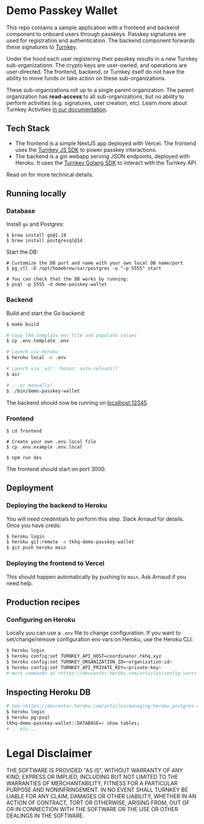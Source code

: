 # Demo Passkey Wallet

This repo contains a sample application with a frontend and backend component to onboard users through passkeys. Passkey signatures are used for registration and authentication. The backend component forwards these signatures to [Turnkey](https://turnkey.io).

Under the hood each user registering their passkey results in a new Turnkey sub-organizationn. The crypto keys are user-owned, and operations are user-directed. The frontend, backend, or Turnkey itself do not have the ability to move funds or take action on these sub-organizations.

These sub-organizations roll up to a single parent organization. The parent organization has **read-access** to all sub-organizations, but no ability to perform activities (e.g. signatures, user creation, etc). Learn more about Turnkey Activities [in our documentation](https://turnkey.readme.io/reference/key-concepts-1#activities).

## Tech Stack

* The frontend is a simple NextJS app deployed with Vercel. The frontend uses the [Turnkey JS SDK](https://github.com/tkhq/sdk) to power passkey interactions.
* The backend is a gin webapp serving JSON endpoints, deployed with Heroku. It uses the [Turnkey Golang SDK](https://github.com/tkhq/go-sdk) to interact with the Turnkey API.

Read on for more technical details.

## Running locally

### Database

Install `go` and Postgres:
```
$ brew install go@1.19
$ brew install postgresql@14
```

Start the DB:
```
# Customize the DB port and name with your own local DB name/port
$ pg_ctl -D /opt/homebrew/var/postgres -o "-p 5555" start

# You can check that the DB works by running:
$ psql -p 5555 -d demo-passkey-wallet
```

### Backend

Build and start the Go backend:

```sh
$ make build

# Copy the template env file and populate values
$ cp .env.template .env

# Launch via heroku
$ heroku local -e .env

# Launch via `air` (bonus: auto-reloads!)
$ air

# ...or manually!
$ ./bin/demo-passkey-wallet
```

The backend should now be running on [localhost:12345](http://localhost:12345/).

### Frontend
```
$ cd frontend

# Create your own .env.local file
$ cp .env.example .env.local

$ npm run dev
```

The frontend should start on port 3000.

## Deployment

### Deploying the backend to Heroku

You will need credentials to perform this step. Slack Arnaud for details. Once you have creds:
```sh
$ heroku login
$ heroku git:remote -a tkhq-demo-passkey-wallet
$ git push heroku main
```

### Deploying the frontend to Vercel

This should happen automatically by pushing to `main`. Ask Arnaud if you need help.

## Production recipes

### Configuring on Heroku

Locally you can use a `.env` file to change configuration. If you want to set/change/remove configuration env vars on Heroku, use the Heroku CLI:
```sh
$ heroku login
$ heroku config:set TURNKEY_API_HOST=coordinator.tkhq.xyz
$ heroku config:set TURNKEY_ORGANIZATION_ID=<organization-id>
$ heroku config:set TURNKEY_API_PRIVATE_KEY=<private-key>
# more commands at <https://devcenter.heroku.com/articles/config-vars>
```

## Inspecting Heroku DB

```sh
# See <https://devcenter.heroku.com/articles/managing-heroku-postgres-using-cli>
$ heroku login
$ heroku pg:psql
tkhq-demo-passkey-wallet::DATABASE=> show tables;
# ...etc...
```

# Legal Disclaimer

THE SOFTWARE IS PROVIDED "AS IS", WITHOUT WARRANTY OF ANY KIND, EXPRESS OR IMPLIED, INCLUDING BUT NOT LIMITED TO THE WARRANTIES OF MERCHANTABILITY, FITNESS FOR A PARTICULAR PURPOSE AND NONINFRINGEMENT. IN NO EVENT SHALL TURNKEY BE LIABLE FOR ANY CLAIM, DAMAGES OR OTHER LIABILITY, WHETHER IN AN ACTION OF CONTRACT, TORT OR OTHERWISE, ARISING FROM, OUT OF OR IN CONNECTION WITH THE SOFTWARE OR THE USE OR OTHER DEALINGS IN THE SOFTWARE.